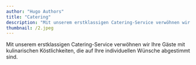 ```yaml
---
author: "Hugo Authors"
title: "Catering"
description: "Mit unserem erstklassigen Catering-Service verwöhnen wir Ihre Gäste mit kulinarischen Köstlichkeiten, die auf Ihre individuellen Wünsche abgestimmt sind."
thumbnail: /2.jpeg
---
```


Mit unserem erstklassigen Catering-Service verwöhnen wir Ihre Gäste mit kulinarischen Köstlichkeiten, die auf Ihre individuellen Wünsche abgestimmt sind.